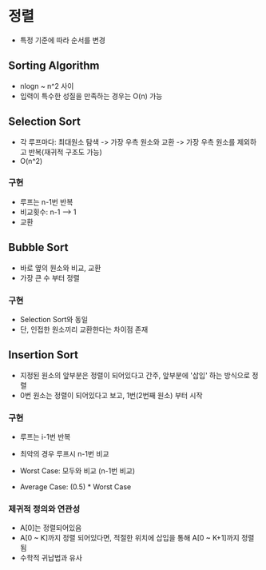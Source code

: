 # 정렬
* 특정 기준에 따라 순서를 변경

## Sorting Algorithm
* nlogn ~ n^2 사이
* 입력이 특수한 성질을 만족하는 경우는 O(n) 가능

## Selection Sort
* 각 루프마다: 최대원소 탐색 -> 가장 우측 원소와 교환 -> 가장 우측 원소를 제외하고 반복(재귀적 구조도 가능)
* O(n^2)

### 구현
* 루프는 n-1번 반복
* 비교횟수: n-1 --> 1
* 교환

## Bubble Sort
* 바로 옆의 원소와 비교, 교환
* 가장 큰 수 부터 정렬

### 구현
* Selection Sort와 동일
* 단, 인접한 원소끼리 교환한다는 차이점 존재

## Insertion Sort
* 지정된 원소의 앞부분은 정렬이 되어있다고 간주, 앞부분에 '삽입' 하는 방식으로 정렬
* 0번 원소는 정렬이 되어있다고 보고, 1번(2번째 원소) 부터 시작

### 구현
* 루프는 i-1번 반복
* 최악의 경우 루프시 n-1번 비교

* Worst Case: 모두와 비교 (n-1번 비교)
* Average Case: (0.5) * Worst Case

### 제귀적 정의와 연관성
* A[0]는 정렬되어있음
* A[0 ~ K]까지 정렬 되어있다면, 적절한 위치에 삽입을 통해 A[0 ~ K+1]까지 정렬 됨
* 수학적 귀납법과 유사